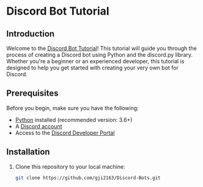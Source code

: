 # Discord Bot Tutorial

## Introduction

Welcome to the [Discord Bot Tutorial](https://github.com/gji2163/Discord-Bots)! This tutorial will guide you through the process of creating a Discord bot using Python and the discord.py library. Whether you're a beginner or an experienced developer, this tutorial is designed to help you get started with creating your very own bot for Discord.

## Prerequisites

Before you begin, make sure you have the following:

- [Python](https://www.python.org/downloads/) installed (recommended version: 3.6+)
- A [Discord account](https://discord.com/register)
- Access to the [Discord Developer Portal](https://discord.com/developers/applications)

## Installation

1. Clone this repository to your local machine:
   ```bash
   git clone https://github.com/gji2163/Discord-Bots.git

